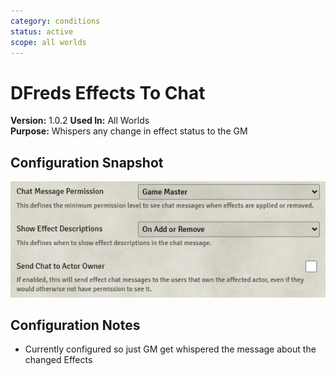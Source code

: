 ```yaml
---
category: conditions
status: active
scope: all worlds
---
```


# DFreds Effects To Chat

**Version:** 1.0.2
**Used In:** All Worlds  
**Purpose:** Whispers any change in effect status to the GM

## Configuration Snapshot

![DFreds Effects To Chat v1.0.2](./DFredsEffectsToChat-v1.0.2.png)

## Configuration Notes

- Currently configured so just GM get whispered the message about the changed Effects